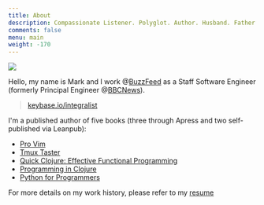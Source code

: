 ```yaml
---
title: About
description: Compassionate Listener. Polyglot. Author. Husband. Father. He/Him.
comments: false
menu: main
weight: -170
---
```


<img src="../images/profile.jpg">

Hello, my name is Mark and I work @[BuzzFeed](https://www.buzzfeed.com/) as a Staff Software Engineer (formerly Principal Engineer @[BBCNews](http://www.bbc.co.uk/news)).

> [keybase.io/integralist](https://keybase.io/integralist)

I'm a published author of five books (three through Apress and two self-published via Leanpub):

- [Pro Vim](http://www.amazon.co.uk/Pro-Vim-Mark-McDonnell/dp/1484202511/ref=sr_1_1)
- [Tmux Taster](http://www.amazon.co.uk/tmux-Taster-Mark-McDonnell-ebook/dp/B00OPTU7LY/ref=sr_1_1)
- [Quick Clojure: Effective Functional Programming](http://www.apress.com/9781484229514)
- [Programming in Clojure](https://leanpub.com/programming-clojure/)
- [Python for Programmers](https://leanpub.com/pythonforprogrammers)

For more details on my work history, please refer to my [resume](http://www.integralist.co.uk/resume/)
